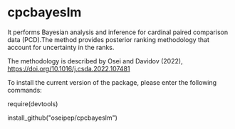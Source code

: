 # cpcbayeslm
It performs Bayesian analysis and inference for cardinal paired comparison data (PCD).The method provides posterior ranking methodology that account for uncertainty in the ranks.

The methodology is described by Osei and Davidov (2022), https://doi.org/10.1016/j.csda.2022.107481

To install the current version of the package, please enter the following commands:

require(devtools)

install_github("oseipep/cpcbayeslm")
